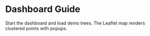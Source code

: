 Dashboard Guide
===============

Start the dashboard and load demo trees. The Leaflet map renders clustered points with popups.

